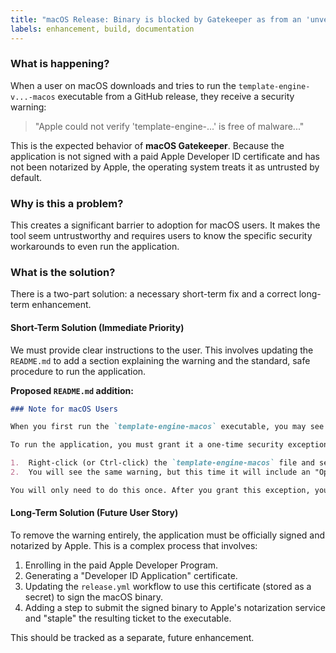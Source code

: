 ```yaml
---
title: "macOS Release: Binary is blocked by Gatekeeper as from an 'unverified developer'"
labels: enhancement, build, documentation
---
```


### What is happening?

When a user on macOS downloads and tries to run the `template-engine-v...-macos` executable from a GitHub release, they receive a security warning:

> "Apple could not verify 'template-engine-...' is free of malware..."

This is the expected behavior of **macOS Gatekeeper**. Because the application is not signed with a paid Apple Developer ID certificate and has not been notarized by Apple, the operating system treats it as untrusted by default.

### Why is this a problem?

This creates a significant barrier to adoption for macOS users. It makes the tool seem untrustworthy and requires users to know the specific security workarounds to even run the application.

### What is the solution?

There is a two-part solution: a necessary short-term fix and a correct long-term enhancement.

#### Short-Term Solution (Immediate Priority)

We must provide clear instructions to the user. This involves updating the `README.md` to add a section explaining the warning and the standard, safe procedure to run the application.

**Proposed `README.md` addition:**

```markdown
### Note for macOS Users

When you first run the `template-engine-macos` executable, you may see a security warning from macOS stating that the developer cannot be verified. This is expected behavior for applications that are not notarized through the Apple App Store.

To run the application, you must grant it a one-time security exception:

1.  Right-click (or Ctrl-click) the `template-engine-macos` file and select "Open".
2.  You will see the same warning, but this time it will include an "Open" button. Click "Open".

You will only need to do this once. After you grant this exception, you can run the executable normally by double-clicking it or calling it from your terminal.
```

#### Long-Term Solution (Future User Story)

To remove the warning entirely, the application must be officially signed and notarized by Apple. This is a complex process that involves:

1. Enrolling in the paid Apple Developer Program.
2. Generating a "Developer ID Application" certificate.
3. Updating the `release.yml` workflow to use this certificate (stored as a secret) to sign the macOS binary.
4. Adding a step to submit the signed binary to Apple's notarization service and "staple" the resulting ticket to the executable.

This should be tracked as a separate, future enhancement.
